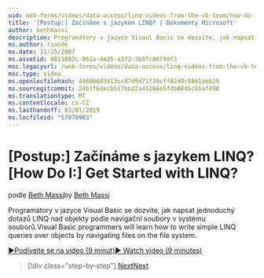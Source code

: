 ```yaml
---
uid: web-forms/videos/data-access/linq-videos-from-the-vb-team/how-do-i-get-started-with-linq
title: '[Postup:] Začínáme s jazykem LINQ? | Dokumenty Microsoft'
author: bethmassi
description: Programátory v jazyce Visual Basic se dozvíte, jak napsat jednoduchý dotazů LINQ nad objekty podle navigační soubory v systému souborů.
ms.author: riande
ms.date: 11/15/2007
ms.assetid: 0811002c-962a-4e25-a372-3b5fc06f99f3
msc.legacyurl: /web-forms/videos/data-access/linq-videos-from-the-vb-team/how-do-i-get-started-with-linq
msc.type: video
ms.openlocfilehash: 44606683413cc87d5d71f39cff82d9c9861aeb29
ms.sourcegitcommit: 24b1f6decbb17bb22a45166e5fdb0845c65af498
ms.translationtype: MT
ms.contentlocale: cs-CZ
ms.lasthandoff: 03/01/2019
ms.locfileid: "57070903"
---
```

<a name="how-do-i-get-started-with-linq"></a><span data-ttu-id="cbd38-104">[Postup:] Začínáme s jazykem LINQ?</span><span class="sxs-lookup"><span data-stu-id="cbd38-104">[How Do I:] Get Started with LINQ?</span></span>
====================
<span data-ttu-id="cbd38-105">podle [Beth Massi](https://github.com/bethmassi)</span><span class="sxs-lookup"><span data-stu-id="cbd38-105">by [Beth Massi](https://github.com/bethmassi)</span></span>

<span data-ttu-id="cbd38-106">Programátory v jazyce Visual Basic se dozvíte, jak napsat jednoduchý dotazů LINQ nad objekty podle navigační soubory v systému souborů.</span><span class="sxs-lookup"><span data-stu-id="cbd38-106">Visual Basic programmers will learn how to write simple LINQ queries over objects by navigating files on the file system.</span></span>

[<span data-ttu-id="cbd38-107">&#9654;Podívejte se na video (9 minut)</span><span class="sxs-lookup"><span data-stu-id="cbd38-107">&#9654; Watch video (9 minutes)</span></span>](https://channel9.msdn.com/Blogs/ASP-NET-Site-Videos/how-do-i-get-started-with-linq)

> [!div class="step-by-step"]
> [<span data-ttu-id="cbd38-108">Next</span><span class="sxs-lookup"><span data-stu-id="cbd38-108">Next</span></span>](how-do-i-perform-group-and-aggregate-queries.md)
